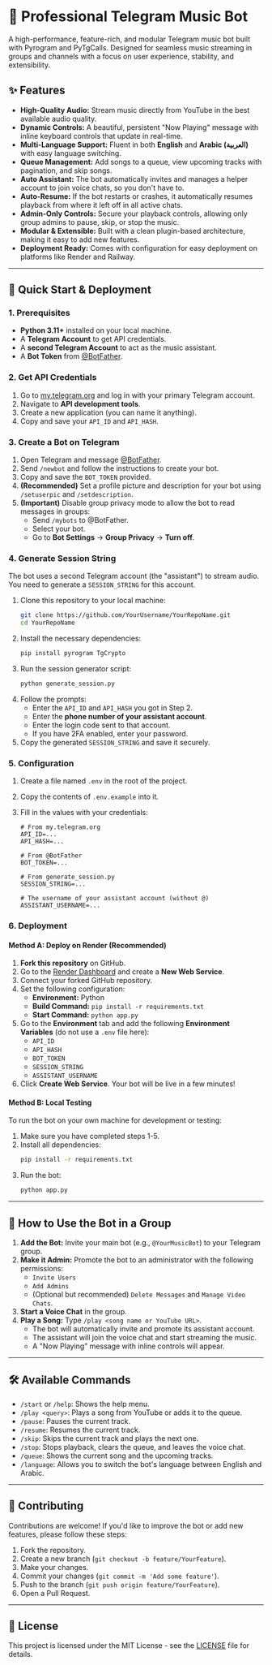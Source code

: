 # 🎵 Professional Telegram Music Bot

A high-performance, feature-rich, and modular Telegram music bot built with Pyrogram and PyTgCalls. Designed for seamless music streaming in groups and channels with a focus on user experience, stability, and extensibility.

  <!-- It's highly recommended to add a GIF showcasing the bot -->

## ✨ Features

- **High-Quality Audio:** Stream music directly from YouTube in the best available audio quality.
- **Dynamic Controls:** A beautiful, persistent "Now Playing" message with inline keyboard controls that update in real-time.
- **Multi-Language Support:** Fluent in both **English** and **Arabic (العربية)** with easy language switching.
- **Queue Management:** Add songs to a queue, view upcoming tracks with pagination, and skip songs.
- **Auto Assistant:** The bot automatically invites and manages a helper account to join voice chats, so you don't have to.
- **Auto-Resume:** If the bot restarts or crashes, it automatically resumes playback from where it left off in all active chats.
- **Admin-Only Controls:** Secure your playback controls, allowing only group admins to pause, skip, or stop the music.
- **Modular & Extensible:** Built with a clean plugin-based architecture, making it easy to add new features.
- **Deployment Ready:** Comes with configuration for easy deployment on platforms like Render and Railway.

---

## 🚀 Quick Start & Deployment

### 1. Prerequisites

- **Python 3.11+** installed on your local machine.
- A **Telegram Account** to get API credentials.
- A **second Telegram Account** to act as the music assistant.
- A **Bot Token** from [@BotFather](https://t.me/BotFather).

### 2. Get API Credentials

1.  Go to [my.telegram.org](https://my.telegram.org) and log in with your primary Telegram account.
2.  Navigate to **API development tools**.
3.  Create a new application (you can name it anything).
4.  Copy and save your `API_ID` and `API_HASH`.

### 3. Create a Bot on Telegram

1.  Open Telegram and message [@BotFather](https://t.me/BotFather).
2.  Send `/newbot` and follow the instructions to create your bot.
3.  Copy and save the `BOT_TOKEN` provided.
4.  **(Recommended)** Set a profile picture and description for your bot using `/setuserpic` and `/setdescription`.
5.  **(Important)** Disable group privacy mode to allow the bot to read messages in groups:
    - Send `/mybots` to @BotFather.
    - Select your bot.
    - Go to **Bot Settings** -> **Group Privacy** -> **Turn off**.

### 4. Generate Session String

The bot uses a second Telegram account (the "assistant") to stream audio. You need to generate a `SESSION_STRING` for this account.

1.  Clone this repository to your local machine:
    ```bash
    git clone https://github.com/YourUsername/YourRepoName.git
    cd YourRepoName
    ```
2.  Install the necessary dependencies:
    ```bash
    pip install pyrogram TgCrypto
    ```
3.  Run the session generator script:
    ```bash
    python generate_session.py
    ```
4.  Follow the prompts:
    -   Enter the `API_ID` and `API_HASH` you got in Step 2.
    -   Enter the **phone number of your assistant account**.
    -   Enter the login code sent to that account.
    -   If you have 2FA enabled, enter your password.
5.  Copy the generated `SESSION_STRING` and save it securely.

### 5. Configuration

1.  Create a file named `.env` in the root of the project.
2.  Copy the contents of `.env.example` into it.
3.  Fill in the values with your credentials:

    ```env
    # From my.telegram.org
    API_ID=...
    API_HASH=...

    # From @BotFather
    BOT_TOKEN=...

    # From generate_session.py
    SESSION_STRING=...

    # The username of your assistant account (without @)
    ASSISTANT_USERNAME=...
    ```

### 6. Deployment

#### Method A: Deploy on Render (Recommended)

1.  **Fork this repository** on GitHub.
2.  Go to the [Render Dashboard](https://dashboard.render.com/) and create a **New Web Service**.
3.  Connect your forked GitHub repository.
4.  Set the following configuration:
    -   **Environment:** Python
    -   **Build Command:** `pip install -r requirements.txt`
    -   **Start Command:** `python app.py`
5.  Go to the **Environment** tab and add the following **Environment Variables** (do not use a `.env` file here):
    -   `API_ID`
    -   `API_HASH`
    -   `BOT_TOKEN`
    -   `SESSION_STRING`
    -   `ASSISTANT_USERNAME`
6.  Click **Create Web Service**. Your bot will be live in a few minutes!

#### Method B: Local Testing

To run the bot on your own machine for development or testing:

1.  Make sure you have completed steps 1-5.
2.  Install all dependencies:
    ```bash
    pip install -r requirements.txt
    ```
3.  Run the bot:
    ```bash
    python app.py
    ```

---

## 🎵 How to Use the Bot in a Group

1.  **Add the Bot:** Invite your main bot (e.g., `@YourMusicBot`) to your Telegram group.
2.  **Make it Admin:** Promote the bot to an administrator with the following permissions:
    -   `Invite Users`
    -   `Add Admins`
    -   (Optional but recommended) `Delete Messages` and `Manage Video Chats`.
3.  **Start a Voice Chat** in the group.
4.  **Play a Song:** Type `/play <song name or YouTube URL>`.
    -   The bot will automatically invite and promote its assistant account.
    -   The assistant will join the voice chat and start streaming the music.
    -   A "Now Playing" message with inline controls will appear.

---

## 🛠️ Available Commands

- `/start` or `/help`: Shows the help menu.
- `/play <query>`: Plays a song from YouTube or adds it to the queue.
- `/pause`: Pauses the current track.
- `/resume`: Resumes the current track.
- `/skip`: Skips the current track and plays the next one.
- `/stop`: Stops playback, clears the queue, and leaves the voice chat.
- `/queue`: Shows the current song and the upcoming tracks.
- `/language`: Allows you to switch the bot's language between English and Arabic.

---

## 🤝 Contributing

Contributions are welcome! If you'd like to improve the bot or add new features, please follow these steps:

1.  Fork the repository.
2.  Create a new branch (`git checkout -b feature/YourFeature`).
3.  Make your changes.
4.  Commit your changes (`git commit -m 'Add some feature'`).
5.  Push to the branch (`git push origin feature/YourFeature`).
6.  Open a Pull Request.

---

## 📜 License

This project is licensed under the MIT License - see the [LICENSE](LICENSE) file for details.
